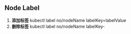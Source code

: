 ## Node Label
01. **添加标签** kubectl label no/nodeName labelKey=labelValue
02. **删除标签** kubectl label no/nodeName labelKey-

